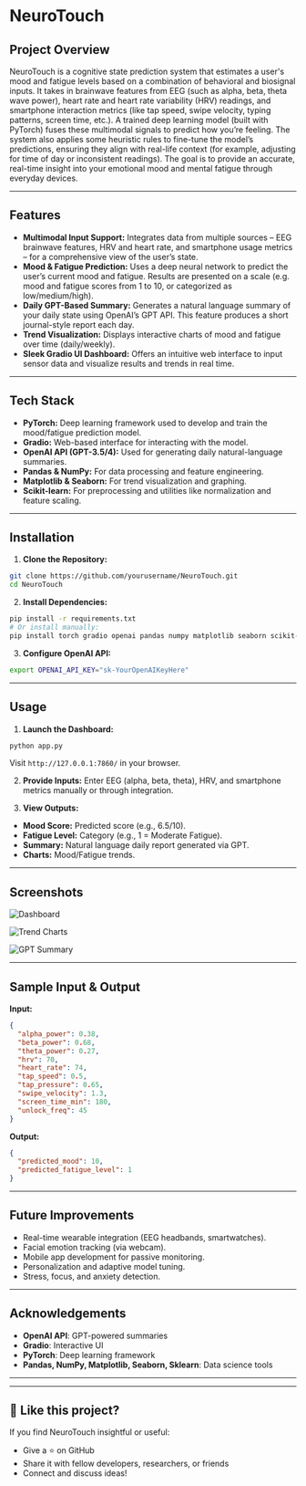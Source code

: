 # NeuroTouch

## Project Overview
NeuroTouch is a cognitive state prediction system that estimates a user's mood and fatigue levels based on a combination of behavioral and biosignal inputs. It takes in brainwave features from EEG (such as alpha, beta, theta wave power), heart rate and heart rate variability (HRV) readings, and smartphone interaction metrics (like tap speed, swipe velocity, typing patterns, screen time, etc.). A trained deep learning model (built with PyTorch) fuses these multimodal signals to predict how you’re feeling. The system also applies some heuristic rules to fine-tune the model’s predictions, ensuring they align with real-life context (for example, adjusting for time of day or inconsistent readings). The goal is to provide an accurate, real-time insight into your emotional mood and mental fatigue through everyday devices.

---

## Features

- **Multimodal Input Support:** Integrates data from multiple sources – EEG brainwave features, HRV and heart rate, and smartphone usage metrics – for a comprehensive view of the user’s state.
- **Mood & Fatigue Prediction:** Uses a deep neural network to predict the user’s current mood and fatigue. Results are presented on a scale (e.g. mood and fatigue scores from 1 to 10, or categorized as low/medium/high).
- **Daily GPT-Based Summary:** Generates a natural language summary of your daily state using OpenAI’s GPT API. This feature produces a short journal-style report each day.
- **Trend Visualization:** Displays interactive charts of mood and fatigue over time (daily/weekly).
- **Sleek Gradio UI Dashboard:** Offers an intuitive web interface to input sensor data and visualize results and trends in real time.

---

## Tech Stack

- **PyTorch:** Deep learning framework used to develop and train the mood/fatigue prediction model.
- **Gradio:** Web-based interface for interacting with the model.
- **OpenAI API (GPT-3.5/4):** Used for generating daily natural-language summaries.
- **Pandas & NumPy:** For data processing and feature engineering.
- **Matplotlib & Seaborn:** For trend visualization and graphing.
- **Scikit-learn:** For preprocessing and utilities like normalization and feature scaling.

---

## Installation

1. **Clone the Repository:**
```bash
git clone https://github.com/yourusername/NeuroTouch.git
cd NeuroTouch
```

2. **Install Dependencies:**
```bash
pip install -r requirements.txt
# Or install manually:
pip install torch gradio openai pandas numpy matplotlib seaborn scikit-learn
```

3. **Configure OpenAI API:**
```bash
export OPENAI_API_KEY="sk-YourOpenAIKeyHere"
```

---

## Usage

1. **Launch the Dashboard:**
```bash
python app.py
```
Visit `http://127.0.0.1:7860/` in your browser.

2. **Provide Inputs:**
Enter EEG (alpha, beta, theta), HRV, and smartphone metrics manually or through integration.

3. **View Outputs:**
- **Mood Score:** Predicted score (e.g., 6.5/10).
- **Fatigue Level:** Category (e.g., 1 = Moderate Fatigue).
- **Summary:** Natural language daily report generated via GPT.
- **Charts:** Mood/Fatigue trends.

---

## Screenshots

![Dashboard](images/dashboard.png)

![Trend Charts](images/trend_charts.png)

![GPT Summary](images/gpt_summary.png)

---

## Sample Input & Output

**Input:**
```json
{
  "alpha_power": 0.38,
  "beta_power": 0.68,
  "theta_power": 0.27,
  "hrv": 70,
  "heart_rate": 74,
  "tap_speed": 0.5,
  "tap_pressure": 0.65,
  "swipe_velocity": 1.3,
  "screen_time_min": 180,
  "unlock_freq": 45
}
```

**Output:**
```json
{
  "predicted_mood": 10,
  "predicted_fatigue_level": 1
}
```

---

## Future Improvements

- Real-time wearable integration (EEG headbands, smartwatches).
- Facial emotion tracking (via webcam).
- Mobile app development for passive monitoring.
- Personalization and adaptive model tuning.
- Stress, focus, and anxiety detection.

---

## Acknowledgements

- **OpenAI API**: GPT-powered summaries
- **Gradio**: Interactive UI
- **PyTorch**: Deep learning framework
- **Pandas, NumPy, Matplotlib, Seaborn, Sklearn**: Data science tools

---

---

## 🚀 Like this project?
If you find NeuroTouch insightful or useful:
- Give a ⭐ on GitHub
- Share it with fellow developers, researchers, or friends
- Connect and discuss ideas!

